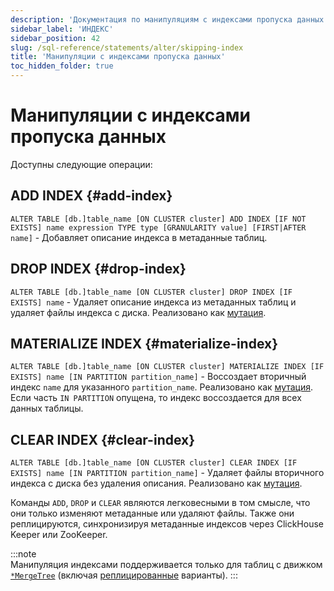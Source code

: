 ```yaml
---
description: 'Документация по манипуляциям с индексами пропуска данных'
sidebar_label: 'ИНДЕКС'
sidebar_position: 42
slug: /sql-reference/statements/alter/skipping-index
title: 'Манипуляции с индексами пропуска данных'
toc_hidden_folder: true
---
```



# Манипуляции с индексами пропуска данных

Доступны следующие операции:

## ADD INDEX {#add-index}

`ALTER TABLE [db.]table_name [ON CLUSTER cluster] ADD INDEX [IF NOT EXISTS] name expression TYPE type [GRANULARITY value] [FIRST|AFTER name]` - Добавляет описание индекса в метаданные таблиц.

## DROP INDEX {#drop-index}

`ALTER TABLE [db.]table_name [ON CLUSTER cluster] DROP INDEX [IF EXISTS] name` - Удаляет описание индекса из метаданных таблиц и удаляет файлы индекса с диска. Реализовано как [мутация](/sql-reference/statements/alter/index.md#mutations).

## MATERIALIZE INDEX {#materialize-index}

`ALTER TABLE [db.]table_name [ON CLUSTER cluster] MATERIALIZE INDEX [IF EXISTS] name [IN PARTITION partition_name]` - Воссоздает вторичный индекс `name` для указанного `partition_name`. Реализовано как [мутация](/sql-reference/statements/alter/index.md#mutations). Если часть `IN PARTITION` опущена, то индекс воссоздается для всех данных таблицы.

## CLEAR INDEX {#clear-index}

`ALTER TABLE [db.]table_name [ON CLUSTER cluster] CLEAR INDEX [IF EXISTS] name [IN PARTITION partition_name]` - Удаляет файлы вторичного индекса с диска без удаления описания. Реализовано как [мутация](/sql-reference/statements/alter/index.md#mutations).

Команды `ADD`, `DROP` и `CLEAR` являются легковесными в том смысле, что они только изменяют метаданные или удаляют файлы. Также они реплицируются, синхронизируя метаданные индексов через ClickHouse Keeper или ZooKeeper.

:::note    
Манипуляция индексами поддерживается только для таблиц с движком [`*MergeTree`](/engines/table-engines/mergetree-family/mergetree.md) (включая [реплицированные](/engines/table-engines/mergetree-family/replication.md) варианты).
:::
